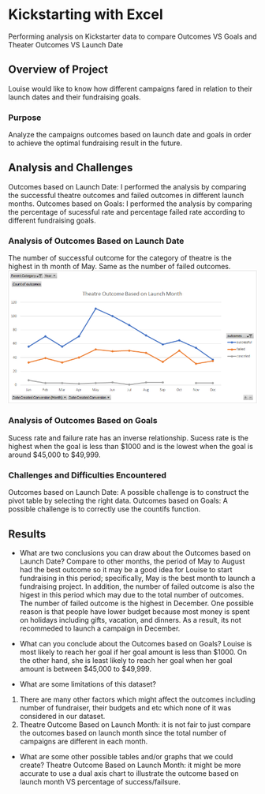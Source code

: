 # Kickstarting with Excel
Performing analysis on Kickstarter data to compare Outcomes VS Goals and Theater Outcomes VS Launch Date
## Overview of Project
Louise would like to know how different campaigns fared in relation to their launch dates and their fundraising goals.

### Purpose
Analyze the campaigns outcomes based on launch date and goals in order to achieve the optimal fundraising result in the future.

## Analysis and Challenges
Outcomes based on Launch Date: I performed the analysis by comparing the successful theatre outcomes and failed outcomes in different launch months. 
Outcomes based on Goals: I performed the analysis by comparing the percentage of sucessful rate and percentage failed rate according to different fundraising goals. 

### Analysis of Outcomes Based on Launch Date
The number of successful outcome for the category of theatre is the highest in th month of May. Same as the number of failed outcomes.
![](Theater_Outcomes_vs_Launch.png)

### Analysis of Outcomes Based on Goals
Sucess rate and failure rate has an inverse relationship. Sucess rate is the highest when the goal is less than $1000 and is the lowest when the goal is around $45,000 to $49,999.

### Challenges and Difficulties Encountered
Outcomes based on Launch Date: A possible challenge is to construct the pivot table by selecting the right data.
Outcomes based on Goals: A possible challenge is to correctly use the countifs function.

## Results

- What are two conclusions you can draw about the Outcomes based on Launch Date?
Compare to other months, the period of May to August had the best outcome so it may be a good idea for Louise to start fundraising in this period; specifically, May is the best month to launch a fundraising project. 
In addition, the number of failed outcome is also the higest in this period which may due to the total number of outcomes.
The number of failed outcome is the highest in December. One possible reason is that people have lower budget because most money is spent on holidays including gifts, vacation, and dinners. As a result, its not recommeded to launch a campaign in December.

- What can you conclude about the Outcomes based on Goals?
Louise is most likely to reach her goal if her goal amount is less than $1000. On the other hand, she is least likely to reach her goal when her goal amount is between $45,000 to $49,999.

- What are some limitations of this dataset?
1. There are many other factors which might affect the outcomes including number of fundraiser, their budgets and etc which none of it was considered in our dataset.
2. Theatre Outcome Based on Launch Month: it is not fair to just compare the outcomes based on launch month since the total number of campaigns are different in each month.
- What are some other possible tables and/or graphs that we could create?
Theatre Outcome Based on Launch Month: it might be more accurate to use a dual axis chart to illustrate the outcome based on launch month VS percentage of success/failsure.
